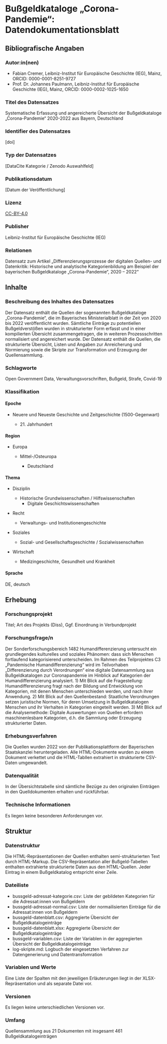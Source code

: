 # Bußgeldkataloge „Corona-Pandemie“: Datendokumentationsblatt

## Bibliografische Angaben

### Autor:in(nen)
- Fabian Cremer, Leibniz-Institut für Europäische Geschichte (IEG), Mainz, ORCID: 0000-0001-8251-9727
- Prof. Dr. Johannes Paulmann, Leibniz-Institut für Europäische Geschichte (IEG), Mainz, ORCID: 0000-0002-1025-1650

### Titel des Datensatzes
Systematische Erfassung und angereicherte Übersicht der Bußgeldkataloge „Corona-Pandemie“ 2020-2022 aus Bayern, Deutschland

### Identifier des Datensatzes
\[doi]

### Typ der Datensatzes
\[DataCite Kategorie / Zenodo Auswahlfeld]

### Publikationsdatum
\[Datum der Veröffentlichung]

### Lizenz
[CC-BY-4.0](https://creativecommons.org/licenses/by/4.0/)

### Publisher
Leibniz-Institut für Europäische Geschichte (IEG)

### Relationen
Datensatz zum Artikel „Differenzierungsprozesse der digitalen Quellen- und Datenkritik: Historische und analytische Kategorienbildung am Beispiel der bayerischen Bußgeldkataloge „Corona-Pandemie“, 2020 – 2022“

## Inhalte
### Beschreibung des Inhaltes des Datensatzes
Der Datensatz enthält die Quellen der sogenannten Bußgeldkataloge „Corona-Pandemie“, die im Bayerisches Ministerialblatt in der Zeit von 2020 bis 2022 veröffentlicht wurden. Sämtliche Einträge zu potentiellen Bußgeldverstößen wurden in strukturierter Form erfasst und in einer kompilierten Übersicht zusammengetragen, die in weiteren Prozessschritten normalisiert und angereichert wurde. Der Datensatz enthält die Quellen, die strukturierte Übersicht, Listen und Angaben zur Anreicherung und Normierung sowie  die Skripte zur Transformation und Erzeugung der Quellensammlung.

### Schlagworte
Open Government Data, Verwaltungsvorschriften, Bußgeld, Strafe, Covid-19 

### Klassifikation
#### Epoche

* Neuere und Neueste Geschichte und Zeitgeschichte (1500-Gegenwart)

  * 21\. Jahrhundert

#### Region

* Europa

  * Mittel-/Osteuropa

    * Deutschland

#### Thema

* Disziplin
  * Historische Grundwissenschaften / Hilfswissenschaften
    * Digitale Geschichtswissenschaften

* Recht
  * Verwaltungs- und Institutionengeschichte
 
* Soziales
  * Sozial- und Gesellschaftsgeschichte /
    Sozialwissenschaften

* Wirtschaft
  * Medizingeschichte, Gesundheit und Krankheit

#### Sprache

DE, deutsch

## Erhebung

### Forschungsprojekt

Titel; Art des Projekts (Diss), Ggf. Einordnung in Verbundprojekt

### Forschungsfrage/n
Der Sonderforschungsbereich 1482 Humandifferenzierung untersucht ein grundlegendes kulturelles und soziales Phänomen: dass sich Menschen fortlaufend kategorisierend unterscheiden. Im Rahmen des Teilprojektes C3 „Pandemische Humandifferenzierung“ wird im Teilvorhaben „Differenzierung durch Verordnungen“ eine digitale Datensammlung aus Bußgeldkatalogen zur Coronapandemie im Hinblick auf Kategorien der Humandifferenzierung analysiert. 1) Mit Blick auf die Fragestellung: Humandifferenzierung fragt nach der Bildung und Entwicklung von Kategorien, mit denen Menschen unterschieden werden, und nach ihrer Anwendung. 2) Mit Blick auf den Quellenbestand: Staatliche Verordnungen setzen juristische Normen, für deren Umsetzung in Bußgeldkatalogen Menschen und ihr Verhalten in Kategorien eingeteilt werden. 3) Mit Blick auf die Analysemethode: Digitale Auswertungen von Quellen erfordern maschinenlesbare Kategorien, d.h. die Sammlung oder Erzeugung strukturierter Daten.

### Erhebungsverfahren
Die Quellen wurden 2022 von der Publikationsplattform der Bayerischen Staatskanzlei heruntergeladen. Alle HTML-Dokumente wurden zu einem Dokument verkettet und die HTML-Tabllen extrahiert in strukturierte CSV-Daten umgewandelt.

### Datenqualität
In der Übersichtstabelle sind sämtliche Bezüge zu den originalen Einträgen in den Quelldokumenten erhalten und rückführbar.

### Technische Informationen
Es liegen keine besonderen Anforderungen vor.

## Struktur

### Datenstruktur
Die HTML-Repräsentationen der Quellen enthalten semi-strukturierten Text durch HTML-Markup. Die CSV-Repräsentation aller Bußgeld-Tabellen enthalten extrahierte strukturierte Daten aus den HTML-Quellen. Jeder Eintrag in einem Bußgeldkatalog entspricht einer Zeile.

### Dateiliste
- bussgeld-adressat-kategorie.csv: Liste der gebildeten Kategorien für die Adressat:innen von Bußgeldern
- bussgeld-adressat-normal.csv: Liste der normailisierten Einträge für die Adressat:innen von Bußgeldern
- bussgeld-datenblatt.csv: Aggregierte Übersicht der Bußgeldkatalogeinträge
- bussgeld-datenblatt.xlsx: Aggregierte Übersicht der Bußgeldkatalogeinträge
- bussgeld-variablen.csv: Liste der Variablen in der aggregierten Übersicht der Bußgeldkatalogeinträge
- log-skripte.md: Logbuch der eingesetzten Verfahren zur Datengenerierung und Datentransfomration

### Variablen und Werte
Eine Liste der Spalten mit den jeweiligen Erläuterungen liegt in der XLSX-Repräsentation und als separate Datei vor.

### Versionen
Es liegen keine unterschiedlichen Versionen vor.

### Umfang
Quellensammlung aus 21 Dokumenten mit insgesamt 461 Bußgeldkatalogeinträgen
